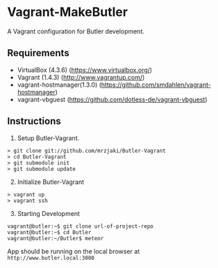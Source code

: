 # Vagrant-MakeButler
A Vagrant configuration for Butler development.

## Requirements

- VirtualBox (4.3.6) (https://www.virtualbox.org/)
- Vagrant (1.4.3) (http://www.vagrantup.com/)
- vagrant-hostmanager(1.3.0) (https://github.com/smdahlen/vagrant-hostmanager)
- vagrant-vbguest (https://github.com/dotless-de/vagrant-vbguest)

## Instructions

1. Setup Butler-Vagrant.
```
> git clone git://github.com/mrzjaki/Butler-Vagrant
> cd Butler-Vagrant
> git submodule init
> git submodule update
```

2. Initialize Butler-Vagrant
```
> vagrant up
> vagrant ssh
```

3. Starting Development

```
vagrant@butler:~$ git clone url-of-project-repo
vagrant@butler:~$ cd Butler
vagrant@butler:~/Butler$ meteor
```

App should be running on the local browser at ```http://www.butler.local:3000```



